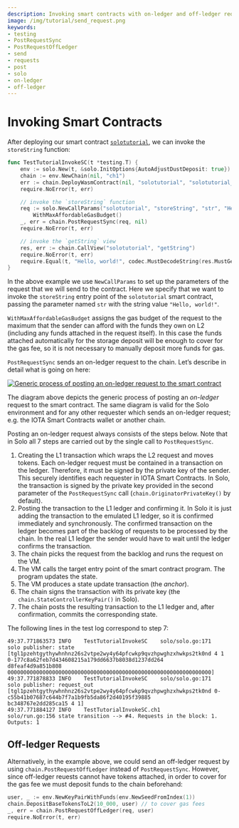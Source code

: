 ```yaml
---
description: Invoking smart contracts with on-ledger and off-ledger requests with Solo.
image: /img/tutorial/send_request.png
keywords:
- testing
- PostRequestSync
- PostRequestOffLedger
- send
- requests
- post
- solo
- on-ledger
- off-ledger
---
```

# Invoking Smart Contracts

After deploying our smart contract [`solotutorial`](https://github.com/iotaledger/wasp/tree/develop/documentation/tutorial-examples/src/solotutorial.rs), we can invoke the `storeString` function:

```go
func TestTutorialInvokeSC(t *testing.T) {
	env := solo.New(t, &solo.InitOptions{AutoAdjustDustDeposit: true})
	chain := env.NewChain(nil, "ch1")
	err := chain.DeployWasmContract(nil, "solotutorial", "solotutorial_bg.wasm")
	require.NoError(t, err)

	// invoke the `storeString` function
	req := solo.NewCallParams("solotutorial", "storeString", "str", "Hello, world!").
		WithMaxAffordableGasBudget()
	_, err = chain.PostRequestSync(req, nil)
	require.NoError(t, err)

	// invoke the `getString` view
	res, err := chain.CallView("solotutorial", "getString")
	require.NoError(t, err)
	require.Equal(t, "Hello, world!", codec.MustDecodeString(res.MustGet("str")))
}
```

In the above example we use `NewCallParams` to set up the parameters of the request that we will send to the contract. Here we specify that we want to invoke the `storeString` entry point of the `solotutorial` smart contract, passing the parameter named `str` with the string value `"Hello, world!"`.

`WithMaxAffordableGasBudget` assigns the gas budget of the request to the maximum that the sender can afford with the funds they own on L2 (including any funds attached in the request itself).
In this case the funds attached automatically for the storage deposit will be enough to cover for the gas fee, so it is not necessary to manually deposit more funds for gas.

`PostRequestSync` sends an on-ledger request to the chain. Let’s describe in detail what is going on here:

[![Generic process of posting an on-ledger request to the smart contract](/img/tutorial/send_request.png)](/img/tutorial/send_request.png)

The diagram above depicts the generic process of posting an _on-ledger_ request to the smart contract.
The same diagram is valid for the Solo environment and for any other requester which sends an on-ledger request; e.g. the IOTA Smart Contracts wallet or another chain.

Posting an on-ledger request always consists of the steps below.
Note that in Solo all 7 steps are carried out by the single call to `PostRequestSync`.

1. Creating the L1 transaction which wraps the L2 request and moves tokens.
   Each on-ledger request must be contained in a transaction on the ledger.
   Therefore, it must be signed by the private key of the sender.
   This securely identifies each requester in IOTA Smart Contracts.
   In Solo, the transaction is signed by the private key provided in the second parameter of the `PostRequestSync` call (`chain.OriginatorPrivateKey()` by default).
2. Posting the transaction to the L1 ledger and confirming it.
   In Solo it is just adding the transaction to the emulated L1 ledger, so it is confirmed immediately and synchronously.
   The confirmed transaction on the ledger becomes part of the backlog of requests to be processed by the chain.
   In the real L1 ledger the sender would have to wait until the ledger confirms the transaction.
3. The chain picks the request from the backlog and runs the request on the VM.
4. The VM calls the target entry point of the smart contract program. The
   program updates the state.
5. The VM produces a state update transaction (the _anchor_).
6. The chain signs the transaction with its private key (the `chain.StateControllerKeyPair()` in Solo).
7. The chain posts the resulting transaction to the L1 ledger and, after confirmation, commits the corresponding state.

The following lines in the test log correspond to step 7:

```log
49:37.771863573 INFO    TestTutorialInvokeSC    solo/solo.go:171        solo publisher: state [tgl1pzehtgythywhnhnz26s2vtpe2wy4y64pfcwkp9qvzhpwghzxhwkps2tk0nd 4 1 0-177c8a62feb7d434608215a179dd6637b8038d1237dd264
d8feaf4d9a851b808 0000000000000000000000000000000000000000000000000000000000000000]
49:37.771878833 INFO    TestTutorialInvokeSC    solo/solo.go:171        solo publisher: request_out [tgl1pzehtgythywhnhnz26s2vtpe2wy4y64pfcwkp9qvzhpwghzxhwkps2tk0nd 0-c55b41b07687c644b7f7a1b9fb5da86f2d40195f39885
bc348767e2dd285ca15 4 1]
49:37.771884127 INFO    TestTutorialInvokeSC.ch1        solo/run.go:156 state transition --> #4. Requests in the block: 1. Outputs: 1
```

## Off-ledger Requests

Alternatively, in the example above, we could send an off-ledger request by using `chain.PostRequestOffLedger` instead of `PostRequestSync`.
However, since off-ledger reuests cannot have tokens attached, in order to cover for the gas fee we must deposit funds to the chain beforehand:

```go
user, _ := env.NewKeyPairWithFunds(env.NewSeedFromIndex(1))
chain.DepositBaseTokensToL2(10_000, user) // to cover gas fees
_, err = chain.PostRequestOffLedger(req, user)
require.NoError(t, err)
```
